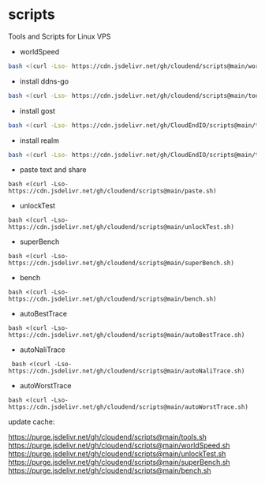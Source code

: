 # scripts
Tools and Scripts for Linux VPS

<!--
# cdn: https://cdn.statically.io/gh/:user/:repo/:tag/:file, https://cdn.statically.io/gh/cloudend/scripts/main/tools.sh
# cdn: https://cdn.jsdelivr.net/gh/:user/:repo/, https://cdn.jsdelivr.net/gh/cloudend/scripts@main/tools.sh
# cdn: https://hub.fastgit.org/:user/:repo/, https://hub.fastgit.org/zhboner/realm/releases/download/v1.4/realm
# cdn: https://ghproxy.com/https://github.com/:user/:repo/, https://ghproxy.com/https://github.com/zhboner/realm/releases/download/v1.4/realm
-->


- worldSpeed
```sh
bash <(curl -Lso- https://cdn.jsdelivr.net/gh/cloudend/scripts@main/worldSpeed.sh) -4
```

- install ddns-go
```sh
bash <(curl -Lso- https://cdn.jsdelivr.net/gh/cloudend/scripts@main/tools.sh) ddns-go -p
```
- install gost
```sh
bash <(curl -Lso- https://cdn.jsdelivr.net/gh/CloudEndIO/scripts@main/tools.sh) gost -p
```
- install realm
```sh
bash <(curl -Lso- https://cdn.jsdelivr.net/gh/CloudEndIO/scripts@main/tools.sh) realm -p
```

- paste text and share
```
bash <(curl -Lso- https://cdn.jsdelivr.net/gh/cloudend/scripts@main/paste.sh)
```

- unlockTest
```
bash <(curl -Lso- https://cdn.jsdelivr.net/gh/cloudend/scripts@main/unlockTest.sh)
```

- superBench
```
bash <(curl -Lso- https://cdn.jsdelivr.net/gh/cloudend/scripts@main/superBench.sh)
```
- bench
```
bash <(curl -Lso- https://cdn.jsdelivr.net/gh/cloudend/scripts@main/bench.sh)
```

- autoBestTrace
```
bash <(curl -Lso- https://cdn.jsdelivr.net/gh/cloudend/scripts@main/autoBestTrace.sh)
```
- autoNaliTrace
```
 bash <(curl -Lso- https://cdn.jsdelivr.net/gh/cloudend/scripts@main/autoNaliTrace.sh)
```
- autoWorstTrace
```
bash <(curl -Lso- https://cdn.jsdelivr.net/gh/cloudend/scripts@main/autoWorstTrace.sh)
```

update cache:

https://purge.jsdelivr.net/gh/cloudend/scripts@main/tools.sh
https://purge.jsdelivr.net/gh/cloudend/scripts@main/worldSpeed.sh
https://purge.jsdelivr.net/gh/cloudend/scripts@main/unlockTest.sh
https://purge.jsdelivr.net/gh/cloudend/scripts@main/superBench.sh
https://purge.jsdelivr.net/gh/cloudend/scripts@main/bench.sh

